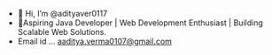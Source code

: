 - 👋 Hi, I’m @adityaver0117
- 👀Aspiring Java Developer | Web Development Enthusiast | Building Scalable Web Solutions.
- Email id ... aaditya.verma0107@gmail.com

<!---
adityaver0117/adityaver0117 is a ✨ special ✨ repository because its `README.md` (this file) appears on your GitHub profile.
You can click the Preview link to take a look at your changes.
--->
